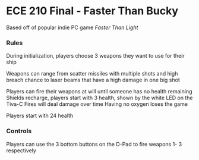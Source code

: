 # ECE 210 Final - Faster Than Bucky
Based off of popular indie PC game *Faster Than Light*

### Rules
During initialization, players choose 3 weapons they want to use for their ship

Weapons can range from scatter missiles with multiple shots and high breach chance to laser beams that have a high damage in one big shot

Players can fire their weapons at will until someone has no health remaining
Shields recharge, players start with 3 health, shown by the white LED on the Tiva-C
Fires will deal damage over time
Having no oxygen loses the game

Players start with 24 health



### Controls

Players can use the 3 bottom buttons on the D-Pad to fire weapons 1- 3 respectively



